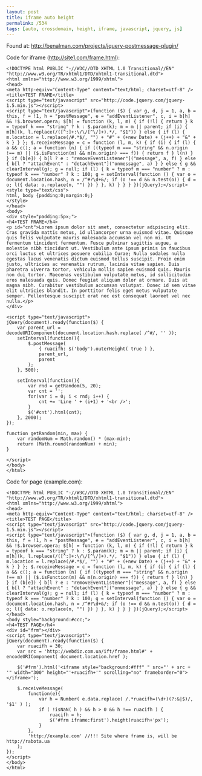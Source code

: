 ```yaml
---
layout: post
title: iframe auto height
permalink: /534
tags: [auto, crossdomain, height, iframe, javascript, jquery, js]
---
```


Found at: http://benalman.com/projects/jquery-postmessage-plugin/


Code for iframe (http://site1.com/frame.html):


    <!DOCTYPE html PUBLIC "-//W3C//DTD XHTML 1.0 Transitional//EN" "http://www.w3.org/TR/xhtml1/DTD/xhtml1-transitional.dtd">
    <html xmlns="http://www.w3.org/1999/xhtml">
    <head>
    <meta http-equiv="Content-Type" content="text/html; charset=utf-8" />
    <title>TEST FRAME</title>
    <script type="text/javascript" src="http://code.jquery.com/jquery-1.5.min.js"></script>
    <script type="text/javascript">(function ($) { var g, d, j = 1, a, b = this, f = !1, h = "postMessage", e = "addEventListener", c, i = b[h] && !$.browser.opera; $[h] = function (k, l, m) { if (!l) { return } k = typeof k === "string" ? k : $.param(k); m = m || parent; if (i) { m[h](k, l.replace(/([^:]+:\/\/[^\/]+).*/, "$1")) } else { if (l) { m.location = l.replace(/#.*$/, "") + "#" + (+new Date) + (j++) + "&" + k } } }; $.receiveMessage = c = function (l, m, k) { if (i) { if (l) { a && c(); a = function (n) { if ((typeof m === "string" && n.origin !== m) || ($.isFunction(m) && m(n.origin) === f)) { return f } l(n) } } if (b[e]) { b[l ? e : "removeEventListener"]("message", a, f) } else { b[l ? "attachEvent" : "detachEvent"]("onmessage", a) } } else { g && clearInterval(g); g = null; if (l) { k = typeof m === "number" ? m : typeof k === "number" ? k : 100; g = setInterval(function () { var o = document.location.hash, n = /^#?\d+&/; if (o !== d && n.test(o)) { d = o; l({ data: o.replace(n, "") }) } }, k) } } } })(jQuery);</script>
    <style type="text/css">
    html, body {padding:0;margin:0;}
    </style>
    </head>
    <body>
    <div style="padding:5px;">
    <h4>TEST FRAME</h4>
    <p id="cnt">Lorem ipsum dolor sit amet, consectetur adipiscing elit. Cras gravida mattis metus, id ullamcorper urna euismod vitae. Quisque quis felis vulputate mauris malesuada accumsan vel non mi. Ut fermentum tincidunt fermentum. Fusce pulvinar sagittis augue, a molestie nibh tincidunt ut. Vestibulum ante ipsum primis in faucibus orci luctus et ultrices posuere cubilia Curae; Nulla sodales nulla egestas lacus venenatis dictum euismod tellus suscipit. Proin enim justo, ultricies ac venenatis rutrum, lacinia vitae sapien. Duis pharetra viverra tortor, vehicula mollis sapien euismod quis. Mauris non dui tortor. Maecenas vestibulum vulputate metus, id sollicitudin eros malesuada quis. Donec feugiat aliquam dolor at ornare. Duis at magna nibh. Curabitur vestibulum accumsan volutpat. Donec id sem vitae elit ultricies blandit. In porttitor felis eget metus vulputate semper. Pellentesque suscipit erat nec est consequat laoreet vel nec nulla.</p>
    </div>

    <script type="text/javascript">
    jQuery(document).ready(function($) {
        var parent_url = decodeURIComponent(document.location.hash.replace( /^#/, '' ));
        setInterval(function(){
            $.postMessage(
                { ruacifh: $('body').outerHeight( true ) },
                parent_url,
                parent
            );
        }, 500);

        setInterval(function(){
            var rnd = getRandom(5, 20);
            var cnt = '';
            for(var i = 0; i < rnd; i++) {
                cnt += 'Line ' + (i+1) + '<br />';
            }
            $('#cnt').html(cnt);
        }, 2000);
    });

    function getRandom(min, max) {
        var randomNum = Math.random() * (max-min);
        return (Math.round(randomNum) + min);
    }

    </script>
    </body>
    </html>


Code for page (example.com):


    <!DOCTYPE html PUBLIC "-//W3C//DTD XHTML 1.0 Transitional//EN" "http://www.w3.org/TR/xhtml1/DTD/xhtml1-transitional.dtd">
    <html xmlns="http://www.w3.org/1999/xhtml">
    <head>
    <meta http-equiv="Content-Type" content="text/html; charset=utf-8" />
    <title>TEST PAGE</title>
    <script type="text/javascript" src="http://code.jquery.com/jquery-1.5.min.js"></script>
    <script type="text/javascript">(function ($) { var g, d, j = 1, a, b = this, f = !1, h = "postMessage", e = "addEventListener", c, i = b[h] && !$.browser.opera; $[h] = function (k, l, m) { if (!l) { return } k = typeof k === "string" ? k : $.param(k); m = m || parent; if (i) { m[h](k, l.replace(/([^:]+:\/\/[^\/]+).*/, "$1")) } else { if (l) { m.location = l.replace(/#.*$/, "") + "#" + (+new Date) + (j++) + "&" + k } } }; $.receiveMessage = c = function (l, m, k) { if (i) { if (l) { a && c(); a = function (n) { if ((typeof m === "string" && n.origin !== m) || ($.isFunction(m) && m(n.origin) === f)) { return f } l(n) } } if (b[e]) { b[l ? e : "removeEventListener"]("message", a, f) } else { b[l ? "attachEvent" : "detachEvent"]("onmessage", a) } } else { g && clearInterval(g); g = null; if (l) { k = typeof m === "number" ? m : typeof k === "number" ? k : 100; g = setInterval(function () { var o = document.location.hash, n = /^#?\d+&/; if (o !== d && n.test(o)) { d = o; l({ data: o.replace(n, "") }) } }, k) } } } })(jQuery);</script>
    </head>
    <body style="background:#ccc;">
    <h4>TEST PAGE</h4>
    <div id="frm"></div>
    <script type="text/javascript">
    jQuery(document).ready(function($) {
        var ruacifh = 30;
        var src = 'http://webdiz.com.ua/ift/frame.html#' + encodeURIComponent( document.location.href );

        $('#frm').html('<iframe style="background:#fff" " src="' + src + '" width="300" height="'+ruacifh+'" scrolling="no" frameborder="0"></iframe>');

        $.receiveMessage(
            function(e){
                var h = Number( e.data.replace( /.*ruacifh=(\d+)(?:&|$)/, '$1' ) );
                if ( !isNaN( h ) && h > 0 && h !== ruacifh ) {
                    ruacifh = h;
                    $('#frm iframe:first').height(ruacifh+'px');
                }
            },
            'http://example.com' //!!! Site where frame is, will be http://rabota.ua
        );
    });
    </script>
    </body>
    </html>

